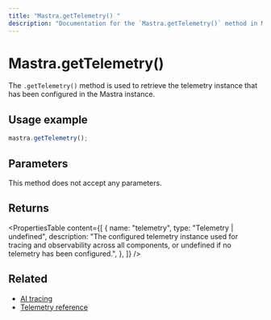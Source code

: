 ```yaml
---
title: "Mastra.getTelemetry() "
description: "Documentation for the `Mastra.getTelemetry()` method in Mastra, which retrieves the configured telemetry instance."
---
```


# Mastra.getTelemetry()

The `.getTelemetry()` method is used to retrieve the telemetry instance that has been configured in the Mastra instance.

## Usage example

```typescript copy
mastra.getTelemetry();
```

## Parameters

This method does not accept any parameters.

## Returns

<PropertiesTable
content={[
{
name: "telemetry",
type: "Telemetry | undefined",
description: "The configured telemetry instance used for tracing and observability across all components, or undefined if no telemetry has been configured.",
},
]}
/>

## Related

- [AI tracing](/docs/observability/ai-tracing/overview)
- [Telemetry reference](/docs/reference/observability/otel-tracing/otel-config)
